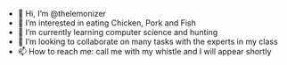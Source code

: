 - 👋 Hi, I’m @thelemonizer
- 👀 I’m interested in eating Chicken, Pork and Fish
- 🌱 I’m currently learning computer science and hunting
- 💞️ I’m looking to collaborate on many tasks with the experts in my class
- 📫 How to reach me: call me with my whistle and I will appear shortly

<!---
thelemonizer/thelemonizer is a ✨ special ✨ repository because its `README.md` (this file) appears on your GitHub profile.
You can click the Preview link to take a look at your changes.
--->
